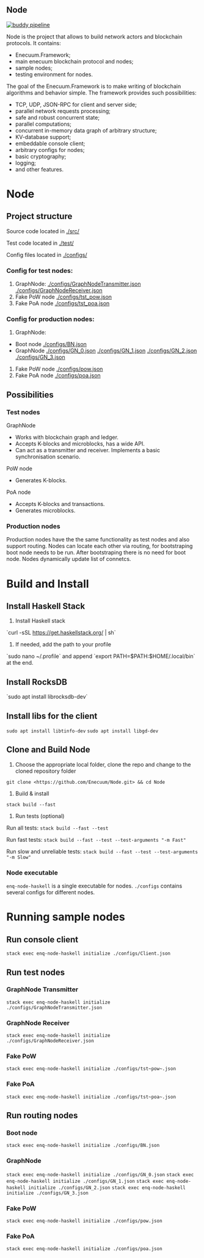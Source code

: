 ## Node

[![buddy pipeline](https://buddy.enecuum.com/enecuum/node/pipelines/pipeline/19/badge.svg?token=c35be458f2d393a30001acf59f086401a00713eb057ab070050e9855280788bf "buddy pipeline")](https://buddy.enecuum.com/enecuum/node/pipelines/pipeline/19)

Node is the project that allows to build network actors and blockchain protocols. It contains:

  - Enecuum.Framework;
  - main enecuum blockchain protocol and nodes;
  - sample nodes;
  - testing environment for nodes.

The goal of the Enecuum.Framework is to make writing of blockchain algorithms and behavior simple.
The framework provides such possibilities:

  - TCP, UDP, JSON-RPC for client and server side;
  - parallel network requests processing;
  - safe and robust concurrent state;
  - parallel computations;
  - concurrent in-memory data graph of arbitrary structure;
  - KV-database support;
  - embeddable console client;
  - arbitrary configs for nodes;
  - basic cryptography;
  - logging;
  - and other features.


Node
====

Project structure
-----------------

Source code located in [./src/](./src/)

Test code located in [./test/](./test/)

Config files located in [./configs/](./configs/)

### Config for test nodes:

1.  GraphNode:
    [./configs/GraphNodeTransmitter.json](./configs/GraphNodeTransmitter.json)
    [./configs/GraphNodeReceiver.json](./configs/GraphNodeReceiver.json)
2.  Fake PoW node [./configs/tst\_pow.json](./configs/tst_pow.json)
3.  Fake PoA node [./configs/tst\_poa.json](./configs/tst_poa.json)

### Config for production nodes:

1.  GraphNode:

-   Boot node [./configs/BN.json](./configs/BN.json)
-   GraphNode [./configs/GN\_0.json](./configs/GN_0.json)
    [./configs/GN\_1.json](./configs/GN_1.json)
    [./configs/GN\_2.json](./configs/GN_2.json)
    [./configs/GN\_3.json](./configs/GN_3.json)

1.  Fake PoW node [./configs/pow.json](./configs/pow.json)
2.  Fake PoA node [./configs/poa.json](./configs/poa.json)

Possibilities
-------------

### Test nodes

GraphNode

-   Works with blockchain graph and ledger.
-   Accepts K-blocks and microblocks, has a wide API.
-   Can act as a transmitter and receiver. Implements a basic
    synchronisation scenario.

PoW node

-   Generates K-blocks.

PoA node

-   Accepts K-blocks and transactions.
-   Generates microblocks.

### Production nodes

Production nodes have the the same functionality as test nodes and also
support routing. Nodes can locate each other via routing, for
bootstraping boot node needs to be run. After bootstraping there is no
need for boot node. Nodes dynamically update list of connetcs.

Build and Install
=================

Install Haskell Stack
---------------------

1.  Install Haskell stack

\`curl -sSL <https://get.haskellstack.org/> | sh\`

1.  If needed, add the path to your profile

\`sudo nano \~/.profile\` and append \`export
PATH=\$PATH:\$HOME/.local/bin\` at the end.

Install RocksDB
---------------

\`sudo apt install librocksdb-dev\`

Install libs for the client
---------------------------

`sudo apt install libtinfo-dev` `sudo apt install libgd-dev`

Clone and Build Node
--------------------

1.  Choose the appropriate local folder, clone the repo and change to
    the cloned repository folder

`git clone <https://github.com/Enecuum/Node.git> && cd Node`

1.  Build & install

`stack build --fast`

1.  Run tests (optional)

Run all tests: `stack build --fast --test`

Run fast tests: `stack build --fast --test --test-arguments "-m Fast"`

Run slow and unreliable tests: `stack build --fast --test
--test-arguments "-m Slow"`

### Node executable

`enq-node-haskell` is a single executable for nodes. `./configs`
contains several configs for different nodes.

Running sample nodes
====================

Run console client
------------------

`stack exec enq-node-haskell initialize ./configs/Client.json`

Run test nodes
--------------

### GraphNode Transmitter

`stack exec enq-node-haskell initialize
./configs/GraphNodeTransmitter.json`

### GraphNode Receiver

`stack exec enq-node-haskell initialize
./configs/GraphNodeReceiver.json`

### Fake PoW

`stack exec enq-node-haskell initialize ./configs/tst~pow~.json`

### Fake PoA

`stack exec enq-node-haskell initialize ./configs/tst~poa~.json`

Run routing nodes
-----------------

### Boot node

`stack exec enq-node-haskell initialize ./configs/BN.json`

### GraphNode

`stack exec enq-node-haskell initialize ./configs/GN_0.json`
`stack exec enq-node-haskell initialize ./configs/GN_1.json`
`stack exec enq-node-haskell initialize ./configs/GN_2.json`
`stack exec enq-node-haskell initialize ./configs/GN_3.json`

### Fake PoW

`stack exec enq-node-haskell initialize ./configs/pow.json`

### Fake PoA

`stack exec enq-node-haskell initialize ./configs/poa.json`